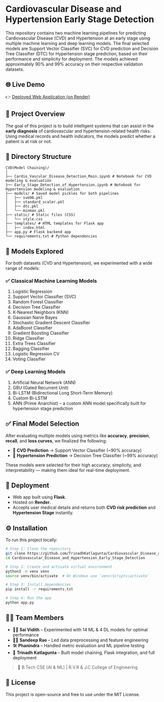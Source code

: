 # Cardiovascular Disease and Hypertension Early Stage Detection

This repository contains two machine learning pipelines for predicting Cardiovascular Disease (CVD) and Hypertension at an early stage using multiple machine learning and deep learning models. The final selected models are Support Vector Classifier (SVC) for CVD prediction and Decision Tree Classifier (DTC) for Hypertension stage prediction, based on their performance and simplicity for deployment. The models achieved approximately 90% and 99% accuracy on their respective validation datasets.

## 🌐 Live Demo

👉 [Deployed Web Application (on Render)](https://early-stage-cardio-vascular-disease.onrender.com/)

## 🧠 Project Overview

The goal of this project is to build intelligent systems that can assist in the **early diagnosis** of cardiovascular and hypertension-related health risks. Using medical records and health indicators, the models predict whether a patient is at risk or not.

## 📁 Directory Structure

```
CVD(Model Chaining)/
│
├── Cardio_Vascular_Disease_Detection_Main.ipynb # Notebook for CVD modeling & evaluation
├── Early_Stage_Detection_of_Hypertension.ipynb # Notebook for Hypertension modeling & evaluation
├── models/ # Saved model pickles for both pipelines
│   ├── svm90.pkl
│   ├── standard_scaler.pkl
│   ├── dtc.pkl
│   └── minmax.pkl
├── static/ # Static files (CSS)
│   └── style.css
├── templates/ # HTML templates for Flask app
│   ├── index.html
├── app.py # Flask backend app
└── requirements.txt # Python dependencies
```

## 🧪 Models Explored

For both datasets (CVD and Hypertension), we experimented with a wide range of models:

### ✅ Classical Machine Learning Models

1. Logistic Regression  
2. Support Vector Classifier (SVC)  
3. Random Forest Classifier  
4. Decision Tree Classifier
5. K-Nearest Neighbors (KNN)  
6. Gaussian Naive Bayes  
7. Stochastic Gradient Descent Classifier  
8. AdaBoost Classifier  
9. Gradient Boosting Classifier  
10. Ridge Classifier  
11. Extra Trees Classifier  
12. Bagging Classifier  
13. Logistic Regression CV  
14. Voting Classifier  

### ✅ Deep Learning Models

1. Artificial Neural Network (ANN)  
2. GRU (Gated Recurrent Unit)  
3. Bi-LSTM (Bidirectional Long Short-Term Memory)  
4. Custom Bi-LSTM
5. ANN (Prime Anarchist) – a custom ANN model specifically built for hypertension stage prediction

## ✅ Final Model Selection

After evaluating multiple models using metrics like **accuracy**, **precision**, **recall**, and **loss curves**, we finalized the following:

- 📌 **CVD Prediction** → Support Vector Classifier (~90% accuracy)  
- 📌 **Hypertension Prediction** → Decision Tree Classifier (~99% accuracy)  

These models were selected for their high accuracy, simplicity, and interpretability — making them ideal for real-time deployment.

## 🚀 Deployment

- Web app built using **Flask**.
- Hosted on **Render**.
- Accepts user medical details and returns both **CVD risk prediction** and **Hypertension Stage** instantly.

## ⚙️ Installation

To run this project locally:

```bash
# Step 1: Clone the repository
git clone https://github.com/TrinadhKatlagunta/Cardiovascular_Disease_and_Hypertension_Early_Stage_Detection.git
cd Cardiovascular_Disease_and_Hypertension_Early_Stage_Detection

# Step 2: Create and activate virtual environment
python3 -m venv venv
source venv/bin/activate  # On Windows use `venv\Scripts\activate`

# Step 3: Install dependencies
pip install -r requirements.txt

# Step 4: Run the app
python app.py
```

## 👨‍💻 Team Members

- 👨‍🔬 **Sai Vidith** – Experimented with 14 ML & 4 DL models for optimal performance  
- 🧑‍💻 **Sandeep Rao** – Led data preprocessing and feature engineering  
- 🛠 **Phanindra** – Handled metric evaluation and ML pipeline testing  
- 🚀 **Trinadh Katlagunta** – Built model chaining, Flask integration, and full deployment  

> 🏫 B.Tech CSE (AI & ML) | R.V.R & J.C College of Engineering

## 📜 License

This project is open-source and free to use under the MIT License.
